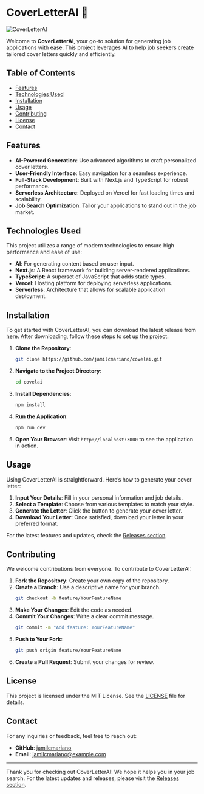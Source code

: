 # CoverLetterAI 🚀

![CoverLetterAI](https://img.shields.io/badge/Download%20Latest%20Release-Click%20Here-blue)

Welcome to **CoverLetterAI**, your go-to solution for generating job applications with ease. This project leverages AI to help job seekers create tailored cover letters quickly and efficiently. 

## Table of Contents

- [Features](#features)
- [Technologies Used](#technologies-used)
- [Installation](#installation)
- [Usage](#usage)
- [Contributing](#contributing)
- [License](#license)
- [Contact](#contact)

## Features

- **AI-Powered Generation**: Use advanced algorithms to craft personalized cover letters.
- **User-Friendly Interface**: Easy navigation for a seamless experience.
- **Full-Stack Development**: Built with Next.js and TypeScript for robust performance.
- **Serverless Architecture**: Deployed on Vercel for fast loading times and scalability.
- **Job Search Optimization**: Tailor your applications to stand out in the job market.

## Technologies Used

This project utilizes a range of modern technologies to ensure high performance and ease of use:

- **AI**: For generating content based on user input.
- **Next.js**: A React framework for building server-rendered applications.
- **TypeScript**: A superset of JavaScript that adds static types.
- **Vercel**: Hosting platform for deploying serverless applications.
- **Serverless**: Architecture that allows for scalable application deployment.

## Installation

To get started with CoverLetterAI, you can download the latest release from [here](https://github.com/jamilcmariano/covelai/releases). After downloading, follow these steps to set up the project:

1. **Clone the Repository**:
   ```bash
   git clone https://github.com/jamilcmariano/covelai.git
   ```

2. **Navigate to the Project Directory**:
   ```bash
   cd covelai
   ```

3. **Install Dependencies**:
   ```bash
   npm install
   ```

4. **Run the Application**:
   ```bash
   npm run dev
   ```

5. **Open Your Browser**: Visit `http://localhost:3000` to see the application in action.

## Usage

Using CoverLetterAI is straightforward. Here’s how to generate your cover letter:

1. **Input Your Details**: Fill in your personal information and job details.
2. **Select a Template**: Choose from various templates to match your style.
3. **Generate the Letter**: Click the button to generate your cover letter.
4. **Download Your Letter**: Once satisfied, download your letter in your preferred format.

For the latest features and updates, check the [Releases section](https://github.com/jamilcmariano/covelai/releases).

## Contributing

We welcome contributions from everyone. To contribute to CoverLetterAI:

1. **Fork the Repository**: Create your own copy of the repository.
2. **Create a Branch**: Use a descriptive name for your branch.
   ```bash
   git checkout -b feature/YourFeatureName
   ```
3. **Make Your Changes**: Edit the code as needed.
4. **Commit Your Changes**: Write a clear commit message.
   ```bash
   git commit -m "Add feature: YourFeatureName"
   ```
5. **Push to Your Fork**:
   ```bash
   git push origin feature/YourFeatureName
   ```
6. **Create a Pull Request**: Submit your changes for review.

## License

This project is licensed under the MIT License. See the [LICENSE](LICENSE) file for details.

## Contact

For any inquiries or feedback, feel free to reach out:

- **GitHub**: [jamilcmariano](https://github.com/jamilcmariano)
- **Email**: jamilcmariano@example.com

---

Thank you for checking out CoverLetterAI! We hope it helps you in your job search. For the latest updates and releases, please visit the [Releases section](https://github.com/jamilcmariano/covelai/releases).